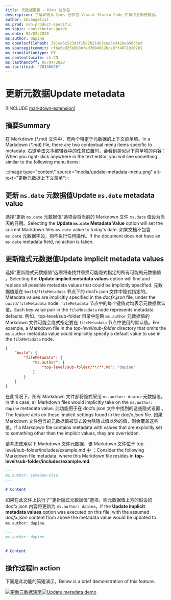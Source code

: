 ```yaml
---
title: 元数据更新 - Docs 创作包
description: 了解如何从 Docs 创作包 Visual Studio Code 扩展中更新元数据。
author: IEvangelist
ms.prod: non-product-specific
ms.topic: contributor-guide
ms.date: 03/03/2020
ms.author: dapine
ms.openlocfilehash: 391ea6c523d1f1b82b21883cea5e3428e86633e9
ms.sourcegitcommit: cfba5ad25b898bfed76046126ce8ff4871910701
ms.translationtype: HT
ms.contentlocale: zh-CN
ms.lasthandoff: 05/04/2020
ms.locfileid: "78336626"
---
```

# <a name="update-metadata"></a><span data-ttu-id="7755a-103">更新元数据</span><span class="sxs-lookup"><span data-stu-id="7755a-103">Update metadata</span></span>

[!INCLUDE [markdown-extension](includes/markdown-extension.md)]

## <a name="summary"></a><span data-ttu-id="7755a-104">摘要</span><span class="sxs-lookup"><span data-stu-id="7755a-104">Summary</span></span>

<span data-ttu-id="7755a-105">在 Markdown (\*.md) 文件中，有两个特定于元数据的上下文菜单项。</span><span class="sxs-lookup"><span data-stu-id="7755a-105">In a Markdown (*\*.md*) file, there are two contextual menu items specific to metadata.</span></span> <span data-ttu-id="7755a-106">右键单击文本编辑器中的任意位置时，会看到类似以下菜单项的内容：</span><span class="sxs-lookup"><span data-stu-id="7755a-106">When you right-click anywhere in the text editor, you will see something similar to the following menu items:</span></span>

:::image type="content" source="media/update-metadata-menu.png" alt-text="更新元数据上下文菜单":::

## <a name="update-msdate-metadata-value"></a><span data-ttu-id="7755a-108">更新 `ms.date` 元数据值</span><span class="sxs-lookup"><span data-stu-id="7755a-108">Update `ms.date` metadata value</span></span>

<span data-ttu-id="7755a-109">选择“更新 `ms.date` 元数据值”选项会将当前的 Markdown 文件 `ms.date` 值设为当天的日期。</span><span class="sxs-lookup"><span data-stu-id="7755a-109">Selecting the **Update `ms.date` Metadata Value** option will set the current Markdown files `ms.date` value to today's date.</span></span> <span data-ttu-id="7755a-110">如果文档不包含 `ms.date` 元数据字段，则不执行任何操作。</span><span class="sxs-lookup"><span data-stu-id="7755a-110">If the document does not have an `ms.date` metadata field, no action is taken.</span></span>

## <a name="update-implicit-metadata-values"></a><span data-ttu-id="7755a-111">更新隐式元数据值</span><span class="sxs-lookup"><span data-stu-id="7755a-111">Update implicit metadata values</span></span>

<span data-ttu-id="7755a-112">选择“更新隐式元数据值”选项将查找并替换可能隐式指定的所有可能的元数据值  。</span><span class="sxs-lookup"><span data-stu-id="7755a-112">Selecting the **Update implicit metadata values** option will find and replace all possible metadata values that could be implicitly specified.</span></span> <span data-ttu-id="7755a-113">元数据值是在 `build/fileMetadata` 节点下的 docfx.json 文件中隐式指定的。</span><span class="sxs-lookup"><span data-stu-id="7755a-113">Metadata values are implicitly specified in the *docfx.json* file, under the `build/fileMetadata` node.</span></span> <span data-ttu-id="7755a-114">`fileMetadata` 节点中的每个键值对均表示元数据默认值。</span><span class="sxs-lookup"><span data-stu-id="7755a-114">Each key value pair in the `fileMetadata` node represents metadata defaults.</span></span> <span data-ttu-id="7755a-115">例如，top-level/sub-folder 目录中忽略 `ms.author` 元数据值的 Markdown 文件可能会隐式指定要在 `fileMetadata` 节点中使用的默认值。</span><span class="sxs-lookup"><span data-stu-id="7755a-115">For example, a Markdown file in the *top-level/sub-folder* directory that omits the `ms.author` metadata value could implicitly specify a default value to use in the `fileMetadata` node.</span></span>

```json
{
    "build": {
        "fileMetadata": {
            "ms.author": {
                "top-level/sub-folder/**/**.md": "dapine"
            }
        }
    }
}
```

<span data-ttu-id="7755a-116">在此情况下，所有 Markdown 文件都将隐式采用 `ms.author: dapine` 元数据值。</span><span class="sxs-lookup"><span data-stu-id="7755a-116">In this case, all Markdown files would implicitly take on the `ms.author: dapine` metadata value.</span></span> <span data-ttu-id="7755a-117">此功能用于在 docfx.json 文件中找到的这些隐式设置  。</span><span class="sxs-lookup"><span data-stu-id="7755a-117">The feature acts on these implicit settings found in the *docfx.json* file.</span></span> <span data-ttu-id="7755a-118">如果 Markdown 文件包含的元数据值被显式设为除隐式值以外的值，则会覆盖这些值。</span><span class="sxs-lookup"><span data-stu-id="7755a-118">If a Markdown file contains metadata with values that are explicitly set to something other than the implicit values, they are overridden.</span></span>

<span data-ttu-id="7755a-119">请考虑使用以下 Markdown 文件元数据，该 Markdown 文件位于 top-level/sub-folder/includes/example.md 中  ：</span><span class="sxs-lookup"><span data-stu-id="7755a-119">Consider the following Markdown file metadata, where this Markdown file resides in **top-level/sub-folder/includes/example.md**:</span></span>

```markdown
---
ms.author: someone-else
---

# Content
```

<span data-ttu-id="7755a-120">如果在此文件上执行了“更新隐式元数据值”选项，则元数据值上方的假设的 docfx.json 内容将更新为 `ms.author: dapine`。</span><span class="sxs-lookup"><span data-stu-id="7755a-120">If the **Update implicit metadata values** option was executed on this file, with the assumed *docfx.json* content from above the metadata value would be updated to `ms.author: dapine`.</span></span>

```markdown
---
ms.author: dapine
---

# Content
```

## <a name="in-action"></a><span data-ttu-id="7755a-121">操作过程</span><span class="sxs-lookup"><span data-stu-id="7755a-121">In action</span></span>

<span data-ttu-id="7755a-122">下面是此功能的简短演示。</span><span class="sxs-lookup"><span data-stu-id="7755a-122">Below is a brief demonstration of this feature.</span></span>

<span data-ttu-id="7755a-123">[![更新元数据演示](media/update-metadata.gif)](media/update-metadata.gif#lightbox)</span><span class="sxs-lookup"><span data-stu-id="7755a-123">[![Update metadata demo](media/update-metadata.gif)](media/update-metadata.gif#lightbox)</span></span>

